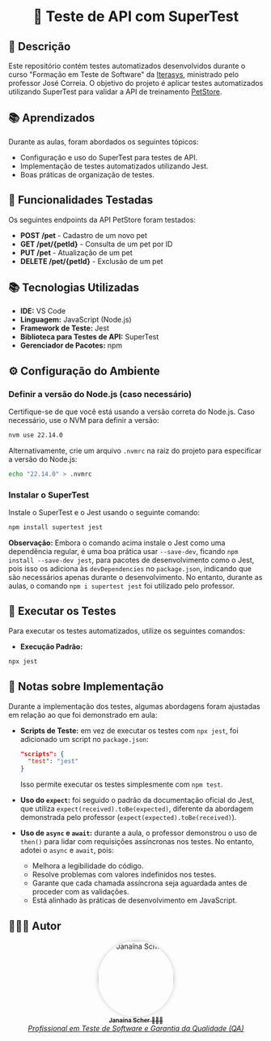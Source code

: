 
<div  align="center">
	<h1>
		📡 Teste de API com SuperTest
	</h1>
</div>

## 🧐 Descrição

Este repositório contém testes automatizados desenvolvidos durante o curso "Formação em Teste de Software" da [Iterasys](https://iterasys.com.br/pt), ministrado pelo professor José Correia. O objetivo do projeto é aplicar testes automatizados utilizando SuperTest para validar a API de treinamento [PetStore](https://petstore.swagger.io/#/).


## 📚 Aprendizados
Durante as aulas, foram abordados os seguintes tópicos:
- Configuração e uso do SuperTest para testes de API.
- Implementação de testes automatizados utilizando Jest.
- Boas práticas de organização de testes.


## 🚀 Funcionalidades Testadas
Os seguintes endpoints da API PetStore foram testados:
- **POST /pet** - Cadastro de um novo pet
- **GET /pet/{petId}** - Consulta de um pet por ID
- **PUT /pet** - Atualização de um pet
- **DELETE /pet/{petId}** - Exclusão de um pet


## 📚 Tecnologias Utilizadas

- **IDE:** VS Code
- **Linguagem:** JavaScript (Node.js)
- **Framework de Teste:** Jest
- **Biblioteca para Testes de API:** SuperTest
- **Gerenciador de Pacotes:** npm

## ⚙️ Configuração do Ambiente

### Definir a versão do Node.js (caso necessário)
Certifique-se de que você está usando a versão correta do Node.js. Caso necessário, use o NVM para definir a versão:
```sh
nvm use 22.14.0
```

Alternativamente, crie um arquivo `.nvmrc` na raiz do projeto para especificar a versão do Node.js:
```sh
echo "22.14.0" > .nvmrc
```

### Instalar o SuperTest

Instale o SuperTest e o Jest usando o seguinte comando:
```sh
npm install supertest jest
```
**Observação:** Embora o comando acima instale o Jest como uma dependência regular, é uma boa prática usar `--save-dev`, ficando `npm install --save-dev jest`, para pacotes de desenvolvimento como o Jest, pois isso os adiciona às `devDependencies` no `package.json`, indicando que são necessários apenas durante o desenvolvimento. No entanto, durante as aulas, o comando `npm i supertest jest` foi utilizado pelo professor.

## 🧪 Executar os Testes
Para executar os testes automatizados, utilize os seguintes comandos:

- **Execução Padrão:**
```sh
npx jest
```

## 📜 Notas sobre Implementação
Durante a implementação dos testes, algumas abordagens foram ajustadas em relação ao que foi demonstrado em aula:

- **Scripts de Teste:** em vez de executar os testes com `npx jest`, foi adicionado um script no `package.json`:
  ```json
  "scripts": {
    "test": "jest"
  }
  ```
  Isso permite executar os testes simplesmente com `npm test`.

- **Uso do `expect`:** foi seguido o padrão da documentação oficial do Jest, que utiliza `expect(received).toBe(expected)`, diferente da abordagem demonstrada pelo professor (`expect(expected).toBe(received)`).

- **Uso de `async` e `await`:** durante a aula, o professor demonstrou o uso de `then()` para lidar com requisições assíncronas nos testes. No entanto, adotei o `async` e `await`, pois:
  - Melhora a legibilidade do código.
  - Resolve problemas com valores indefinidos nos testes.
  - Garante que cada chamada assíncrona seja aguardada antes de proceder com as validações.
  - Está alinhado às práticas de desenvolvimento em JavaScript.

## 🦸🏻‍♀️ Autor

<div align="center">
  <a href="https://github.com/janascher">
    <img src="https://avatars.githubusercontent.com/u/79182711?v=4" width="150px;" alt="Janaína Scher" style="border-radius: 50%; box-shadow: 0 0 10px rgba(0,0,0,0.2);">
    <br />
    <sub>
      <b>Janaína Scher</b> 👩🏻‍💻
    </sub>
    <br />
    <i>Profissional em Teste de Software e Garantia da Qualidade (QA)</i>
  </a>
</div>

